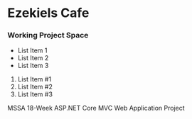 # Ezekiels Cafe
### Working Project Space

* List Item 1
* List Item 2
* List Item 3

1. List Item #1
1. List Item #2
1. List Item #3

MSSA 18-Week ASP.NET Core MVC Web Application Project
